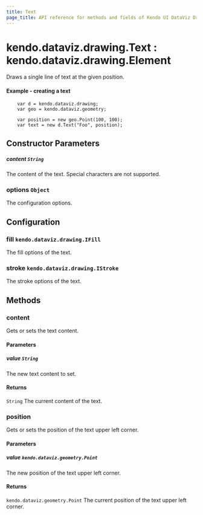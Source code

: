 ```yaml
---
title: Text
page_title: API reference for methods and fields of Kendo UI DataViz Drawing Text
---
```


# kendo.dataviz.drawing.Text : kendo.dataviz.drawing.Element
Draws a single line of text at the given position.

#### Example - creating a text
        var d = kendo.dataviz.drawing;
        var geo = kendo.dataviz.geometry;

        var position = new geo.Point(100, 100);
        var text = new d.Text("Foo", position);

## Constructor Parameters

##### content `String`
The content of the text. Special characters are not supported.

### options `Object`
The configuration options.

## Configuration

### fill `kendo.dataviz.drawing.IFill`
The fill options of the text.

### stroke `kendo.dataviz.drawing.IStroke`
The stroke options of the text.

## Methods

### content
Gets or sets the text content.

#### Parameters

##### value `String`
The new text content to set.

#### Returns
`String` The current content of the text.


### position
Gets or sets the position of the text upper left corner.

#### Parameters

##### value `kendo.dataviz.geometry.Point`
The new position of the text upper left corner.

#### Returns
`kendo.dataviz.geometry.Point` The current position of the text upper left corner.

